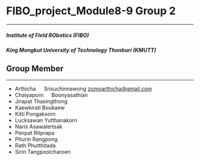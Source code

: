 # FIBO_project_Module8-9 Group 2
---
##### Institute of FIeld RObotics (FIBO)
##### King Mongkut University of Technology Thonburi (KMUTT)

## Group Member
___
- Arthicha &emsp; Srisuchinnawong     zumoarthicha@gmail.com <br />
- Chaiyaporn &emsp;  Boonyasathian <br />
- Jirapat     Thasingthong <br />
- Kaewkirati  Boukaew <br />
- Kitti       Pongaksorn <br />
- Lucksawan   Yutthanakorn <br />
- Naris       Asawalertsak <br />
- Penpat      Ritprapa <br />
- Phurin      Rangpong <br />
- Rath        Phutthitada <br />
- Sirin       Tangpoolcharoen <br />







